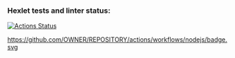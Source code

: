 ### Hexlet tests and linter status:
[![Actions Status](https://github.com/bobrov-site/frontend-project-46/actions/workflows/hexlet-check.yml/badge.svg)](https://github.com/bobrov-site/frontend-project-46/actions)

https://github.com/OWNER/REPOSITORY/actions/workflows/nodejs/badge.svg